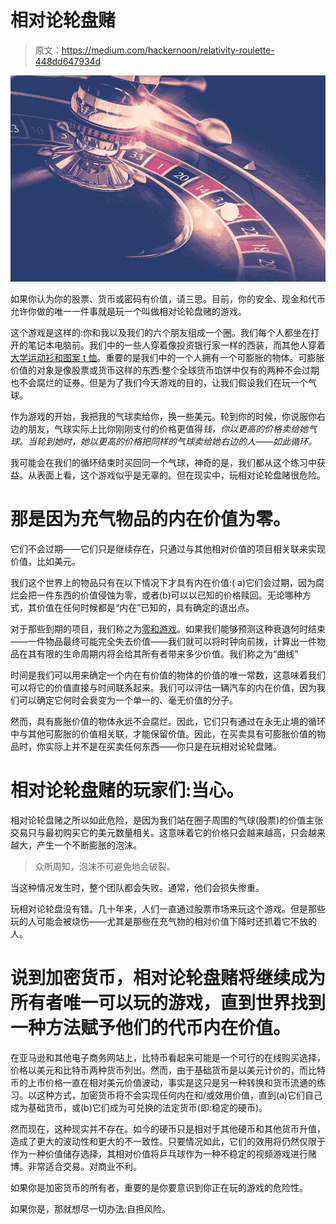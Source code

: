 # 相对论轮盘赌

> 原文：<https://medium.com/hackernoon/relativity-roulette-448dd647934d>

![](img/bbd092bdb0f25b34f13b878085766479.png)

如果你认为你的股票、货币或密码有价值，请三思。目前，你的安全、现金和代币允许你做的唯一一件事就是玩一个叫做相对论轮盘赌的游戏。

这个游戏是这样的:你和我以及我们的六个朋友组成一个圈。我们每个人都坐在打开的笔记本电脑前。我们中的一些人穿着像投资银行家一样的西装，而其他人穿着[大学运动衫和图案 t 恤](https://www.nytimes.com/2018/01/13/style/bitcoin-millionaires.html)。重要的是我们中的一个人拥有一个可膨胀的物体。可膨胀价值的对象是像股票或货币这样的东西:整个全球货币馅饼中仅有的两种不会过期也不会腐烂的证券。但是为了我们今天游戏的目的，让我们假设我们在玩一个气球。

作为游戏的开始，我把我的气球卖给你，换一些美元。轮到你的时候，你说服你右边的朋友，气球实际上比你刚刚支付的价格更值得*钱，你以更高的价格卖给她气球。当轮到她时，她以更高的价格把同样的气球卖给她右边的人——如此循环。*

我可能会在我们的循环结束时买回同一个气球，神奇的是，我们都从这个练习中获益。从表面上看，这个游戏似乎是无辜的。但在现实中，玩相对论轮盘赌很危险。

# 那是因为充气物品的内在价值为零。

它们不会过期——它们只是继续存在，只通过与其他相对价值的项目相关联来实现价值，比如美元。

我们这个世界上的物品只有在以下情况下才具有内在价值:( a)它们会过期，因为腐烂会把一件东西的价值侵蚀为零，或者(b)可以以已知的价格赎回。无论哪种方式，其价值在任何时候都是“内在”已知的，具有确定的退出点。

对于那些到期的项目，我们称之为[零和游戏](https://en.wikipedia.org/wiki/Zero-sum_game)。如果我们能够预测这种衰退何时结束——一件物品最终可能完全失去价值——我们就可以将时钟向前拨，计算出一件物品在其有限的生命周期内将会给其所有者带来多少价值。我们称之为“曲线”

时间是我们可以用来确定一个内在有价值的物体的价值的唯一常数，这意味着我们可以将它的价值直接与时间联系起来。我们可以评估一辆汽车的内在价值，因为我们可以确定它何时会衰变为一个单一的、毫无价值的分子。

然而，具有膨胀价值的物体永远不会腐烂。因此，它们只有通过在永无止境的循环中与其他可膨胀的价值相关联，才能保留价值。因此，在买卖具有可膨胀价值的物品时，你实际上并不是在买卖任何东西——你只是在玩相对论轮盘赌。

# 相对论轮盘赌的玩家们:当心。

相对论轮盘赌之所以如此危险，是因为我们站在圈子周围的气球(股票)的价值主张交易只与最初购买它的美元数量相关。这意味着它的价格只会越来越高，只会越来越大，产生一个不断膨胀的泡沫。

> 众所周知，泡沫不可避免地会破裂。

当这种情况发生时，整个团队都会失败。通常，他们会损失惨重。

玩相对论轮盘没有错。几十年来，人们一直通过股票市场来玩这个游戏。但是那些玩的人可能会被烧伤——尤其是那些在充气物的相对价值下降时还抓着它不放的人。

# **说到加密货币，相对论轮盘赌将继续成为所有者唯一可以玩的游戏，直到世界找到一种方法赋予他们的代币内在价值。**

在亚马逊和其他电子商务网站上，比特币看起来可能是一个可行的在线购买选择，价格以美元和比特币两种货币列出。然而，由于基础货币是以美元计价的，而比特币的上市价格一直在相对美元价值波动，事实是这只是另一种转换和货币流通的练习。以这种方式，加密货币将不会实现任何内在和/或效用价值，直到(a)它们自己成为基础货币，或(b)它们成为可兑换的法定货币(即:稳定的硬币)。

然而现在，这种现实并不存在。如今的硬币只是相对于其他硬币和其他货币升值，造成了更大的波动性和更大的不一致性。只要情况如此，它们的效用将仍然仅限于作为一种价值储存选择，其相对价值将乒乓球作为一种不稳定的视频游戏进行赌博。非常适合交易。对商业不利。

如果你是加密货币的所有者，重要的是你要意识到你正在玩的游戏的危险性。

如果你是，那就想尽一切办法:自担风险。